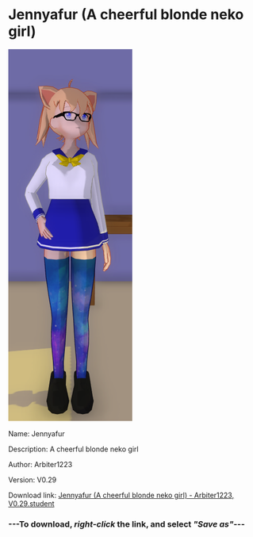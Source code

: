 # Jennyafur (A cheerful blonde neko girl)

<img src = "https://raw.githubusercontent.com/Arbiter1223/Daigaku-Gurashi-Custom-Students/master/Students/Files/Jennyafur%20(A%20cheerful%20blonde%20neko%20girl).png">

Name: Jennyafur

Description: A cheerful blonde neko girl

Author: Arbiter1223

Version: V0.29

Download link: <a href="https://raw.githubusercontent.com/Arbiter1223/Daigaku-Gurashi-Custom-Students/master/Students/Files/Jennyafur%20(A%20cheerful%20blonde%20neko%20girl)%20-%20Arbiter1223%2C%20V0.29.student">Jennyafur (A cheerful blonde neko girl) - Arbiter1223, V0.29.student</a>

### ---**To download, _right-click_ the link, and select _"Save as"_**---
